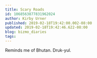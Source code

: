 ```yaml
---
title: Scary Roads
id: 1068563877831962024
author: Kirby Urner
published: 2019-02-18T19:42:00.002-08:00
updated: 2019-02-18T19:42:46.622-08:00
blog: bizmo_diaries
tags: 
---
```


Reminds me of Bhutan.  Druk-yul.